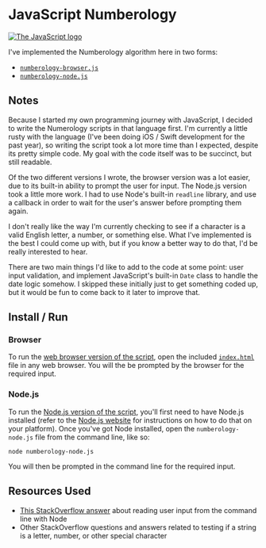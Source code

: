 # JavaScript Numberology

<div style="width: 50%;">
	<p>
		<a href="https://commons.wikimedia.org/wiki/File:Unofficial_JavaScript_logo_2.svg">
			<img src="https://upload.wikimedia.org/wikipedia/commons/9/99/Unofficial_JavaScript_logo_2.svg" alt="The JavaScript logo">
		</a>
	</p>
</div>

I've implemented the Numberology algorithm here in two forms:

- [`numberology-browser.js`](./numberology-browser.js)
- [`numberology-node.js`](./numberology-node.js)

## Notes

Because I started my own programming journey with JavaScript, I decided to write the Numerology scripts in that language first. I'm currently a little rusty with the language (I've been doing iOS / Swift development for the past year), so writing the script took a lot more time than I expected, despite its pretty simple code. My goal with the code itself was to be succinct, but still readable.

Of the two different versions I wrote, the browser version was a lot easier, due to its built-in ability to prompt the user for input. The Node.js version took a little more work. I had to use Node's built-in `readline` library, and use a callback in order to wait for the user's answer before prompting them again.

I don't really like the way I'm currently checking to see if a character is a valid English letter, a number, or something else. What I've implemented is the best I could come up with, but if you know a better way to do that, I'd be really interested to hear.

There are two main things I'd like to add to the code at some point: user input validation, and implement JavaScript's built-in `Date` class to handle the date logic somehow. I skipped these initially just to get something coded up, but it would be fun to come back to it later to improve that.

## Install / Run

### Browser

To run the [web browser version of the script](./numberology-browser.js), open the included [`index.html`](./index.html) file in any web browser. You will the be prompted by the browser for the required input.

### Node.js

To run the [Node.js version of the script](./numberology-node.js), you'll first need to have Node.js installed (refer to the [Node.js website](https://nodejs.org/) for instructions on how to do that on your platform). Once you've got Node installed, open the `numberology-node.js` file from the command line, like so:

```shell
node numberology-node.js
```

You will then be prompted in the command line for the required input.

## Resources Used

- [This StackOverflow answer](https://stackoverflow.com/a/37417063/4118208) about reading user input from the command line with Node
- Other StackOverflow questions and answers related to testing if a string is a letter, number, or other special character
